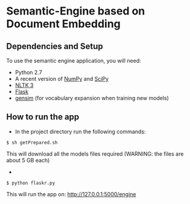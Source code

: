 # Semantic-Engine based on Document Embedding

## Dependencies and Setup
To use the semantic engine application, you will need:
* Python 2.7
* A recent version of [NumPy](http://www.numpy.org/) and [SciPy](http://www.scipy.org/)
* [NLTK 3](http://www.nltk.org/)
* [Flask](http://flask.pocoo.org/)
* [gensim](https://radimrehurek.com/gensim/) (for vocabulary expansion when training new models)

## How to run the app

  * In the project directory run the following commands:

  ```
  $ sh getPrepared.sh
  ```
  This will download all the models files required (WARNING: the files are about 5 GB each)
  
  * 
  
  ```
  $ python flaskr.py
  ```
  
  This will run the app on: http://127.0.0.1:5000/engine
